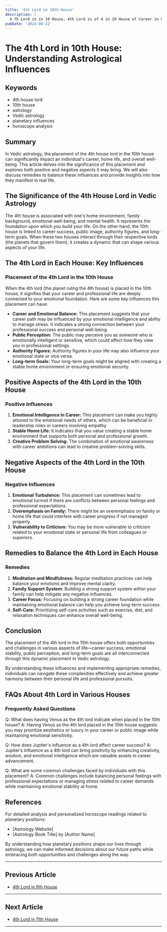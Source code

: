 ```yaml
---
title: '4th Lord in 10th House'
description: |
  4 th Lord in in 10 House, 4th Lord in of 4 in 10 House of Career in Vedic astrology
pubDate: '2024-08-22'
---
```


# The 4th Lord in 10th House: Understanding Astrological Influences

## Keywords
- 4th house lord
- 10th house
- astrology
- Vedic astrology
- planetary influences
- horoscope analysis

## Summary
In Vedic astrology, the placement of the 4th house lord in the 10th house can significantly impact an individual's career, home life, and overall well-being. This article delves into the significance of this placement and explores both positive and negative aspects it may bring. We will also discuss remedies to balance these influences and provide insights into how they manifest in real life.

## The Significance of the 4th House Lord in Vedic Astrology

The 4th house is associated with one's home environment, family background, emotional well-being, and mental health. It represents the foundation upon which you build your life. On the other hand, the 10th house is linked to career success, public image, authority figures, and long-term goals. When these two houses interact through their respective lords (the planets that govern them), it creates a dynamic that can shape various aspects of your life.

## The 4th Lord in Each House: Key Influences

### Placement of the 4th Lord in the 10th House

When the 4th lord (the planet ruling the 4th house) is placed in the 10th house, it signifies that your career and professional life are deeply connected to your emotional foundation. Here are some key influences this placement can have:

- **Career and Emotional Balance:** This placement suggests that your career path may be influenced by your emotional intelligence and ability to manage stress. It indicates a strong connection between your professional success and personal well-being.
- **Public Perception:** The public may perceive you as someone who is emotionally intelligent or sensitive, which could affect how they view you in professional settings.
- **Authority Figures:** Authority figures in your life may also influence your emotional state or vice versa.
- **Long-term Goals:** Your long-term goals might be aligned with creating a stable home environment or ensuring emotional security.

## Positive Aspects of the 4th Lord in the 10th House

### Positive Influences

1. **Emotional Intelligence in Career:** This placement can make you highly attuned to the emotional needs of others, which can be beneficial in leadership roles or careers involving empathy.
2. **Stable Home Life:** It indicates that you value creating a stable home environment that supports both personal and professional growth.
3. **Creative Problem Solving:** The combination of emotional awareness with career ambitions can lead to creative problem-solving skills.

## Negative Aspects of the 4th Lord in the 10th House

### Negative Influences

1. **Emotional Turbulence:** This placement can sometimes lead to emotional turmoil if there are conflicts between personal feelings and professional expectations.
2. **Overemphasis on Family:** There might be an overemphasis on family or home life that could interfere with career progress if not managed properly.
3. **Vulnerability to Criticism:** You may be more vulnerable to criticism related to your emotional state or personal life from colleagues or superiors.

## Remedies to Balance the 4th Lord in Each House

### Remedies

1. **Meditation and Mindfulness:** Regular meditation practices can help balance your emotions and improve mental clarity.
2. **Family Support System:** Building a strong support system within your family can help mitigate any negative influences.
3. **Career Focus:** Focusing on building a strong career foundation while maintaining emotional balance can help you achieve long-term success.
4. **Self-Care:** Prioritizing self-care activities such as exercise, diet, and relaxation techniques can enhance overall well-being.

## Conclusion

The placement of the 4th lord in the 10th house offers both opportunities and challenges in various aspects of life—career success, emotional stability, public perception, and long-term goals are all interconnected through this dynamic placement in Vedic astrology.

By understanding these influences and implementing appropriate remedies, individuals can navigate these complexities effectively and achieve greater harmony between their personal life and professional pursuits.

## FAQs About 4th Lord in Various Houses

### Frequently Asked Questions

Q: What does having Venus as the 4th lord indicate when placed in the 10th house?
A: Having Venus as the 4th lord placed in the 10th house suggests you may prioritize aesthetics or luxury in your career or public image while maintaining emotional sensitivity.

Q: How does Jupiter's influence as a 4th lord affect career success?
A: Jupiter’s influence as a 4th lord can bring positivity by enhancing creativity, wisdom, and emotional intelligence which are valuable assets in career advancement.

Q: What are some common challenges faced by individuals with this placement?
A: Common challenges include balancing personal feelings with professional expectations or managing stress related to career demands while maintaining emotional stability at home.

## References

For detailed analysis and personalized horoscope readings related to planetary positions:
- [Astrology Website]
- [Astrology Book Title] by [Author Name]

By understanding how planetary positions shape our lives through astrology, we can make informed decisions about our future paths while embracing both opportunities and challenges along the way.

---

## Previous Article
- [4th Lord in 9th House](/blogs-md/1004_4th_Lord_in_all_Houses/100409_4th_Lord_in_9th_House.md)

---

## Next Article
- [4th Lord in 11th House](/blogs-md/1004_4th_Lord_in_all_Houses/100411_4th_Lord_in_11th_House.md)

---
